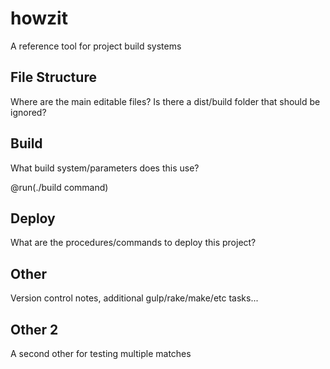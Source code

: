 # howzit

A reference tool for project build systems

## File Structure

Where are the main editable files? Is there a dist/build folder that should be ignored?

## Build

What build system/parameters does this use?

@run(./build command)

## Deploy

What are the procedures/commands to deploy this project?

## Other

Version control notes, additional gulp/rake/make/etc tasks...

## Other 2

A second other for testing multiple matches
